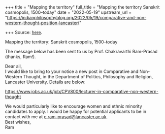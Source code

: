 +++
title = "Mapping the territory"
full_title = "Mapping the territory Sanskrit cosmopolis, 1500–today"
date = "2022-05-19"
upstream_url = "https://indianphilosophyblog.org/2022/05/19/comparative-and-non-western-thought-position-lancaster/"

+++
Source: [here](https://indianphilosophyblog.org/2022/05/19/comparative-and-non-western-thought-position-lancaster/).

Mapping the territory: Sanskrit cosmopolis, 1500–today

The message below has been sent to us by Prof. Chakravarthi Ram-Prasad (thanks, Ram!).

Dear all,  
I would like to bring to your notice a new post in Comparative and Non-Western Thought, in the Department of Politics, Philosophy and Religion, Lancaster University. Details are below:

<https://www.jobs.ac.uk/job/CPV800/lecturer-in-comparative-non-western-thought>

We would particularly like to encourage women and ethnic minority candidates to apply. I would be happy for potential applicants to be in contact with me at c.ram-prasad@lancaster.ac.uk.  
Best wishes,  
Ram
